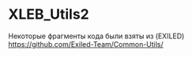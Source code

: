 # XLEB_Utils2
Некоторые фрагменты кода были взяты из (EXILED) https://github.com/Exiled-Team/Common-Utils/
